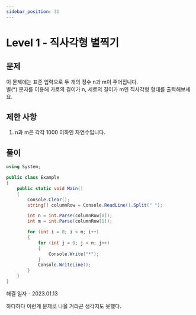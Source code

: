 ```yaml
---
sidebar_position: 31
---
```


# Level 1 - 직사각형 별찍기

## 문제

이 문제에는 표준 입력으로 두 개의 정수 n과 m이 주어집니다. <br/>
별(*) 문자를 이용해 가로의 길이가 n, 세로의 길이가 m인 직사각형 형태를 출력해보세요.

## 제한 사항

1. n과 m은 각각 1000 이하인 자연수입니다.

## 풀이

```c#
using System;

public class Example
{
    public static void Main()
    {
        Console.Clear();
        string[] columnRow = Console.ReadLine().Split(" ");

        int n = int.Parse(columnRow[0]);
        int m = int.Parse(columnRow[1]);

        for (int i = 0; i < m; i++)
        {
            for (int j = 0; j < n; j++)
            {
                Console.Write("*");
            }
            Console.WriteLine();
        }
    }
}
```

해결 일자 - 2023.01.13

하다하다 이런게 문제로 나올 거라곤 생각지도 못했다.